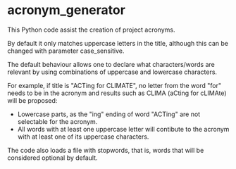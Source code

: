 # acronym_generator
This Python code assist the creation of project acronyms.

By default it only matches uppercase letters in the title, although this can be changed with parameter case_sensitive.

The default behaviour allows one to declare what characters/words are relevant by using combinations of uppercase and lowercase 
characters. 

For example, if title is "ACTing for CLIMATE",
no letter from the word "for" needs to be in the acronym and results such as CLIMA (aCting for cLIMAte) will be proposed:
- Lowercase parts, as the "ing" ending of word "ACTing" are not selectable for the acronym.
- All words with at least one uppercase letter will contibute to the acronym  with at least one of its uppercase characters.

The code also loads a file with stopwords, that is, words that will be considered optional by default.   



